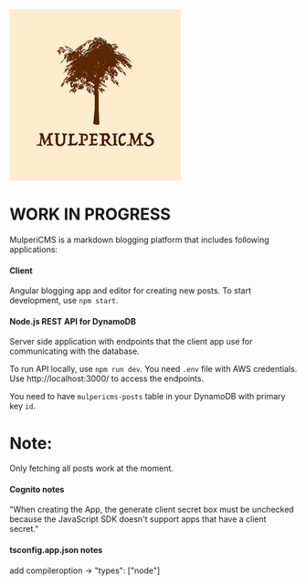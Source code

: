 ![alt text](mulpericms.png "MulperiCMS")

# WORK IN PROGRESS

MulperiCMS is a markdown blogging platform that includes following applications:

#### Client

Angular blogging app and editor for creating new posts.
To start development, use `npm start`.

#### Node.js REST API for DynamoDB

Server side application with endpoints that the client app use for communicating with the database. 

To run API locally, use `npm run dev`. You need `.env` file with AWS credentials. Use http://localhost:3000/ to access the endpoints.

You need to have `mulpericms-posts` table in your DynamoDB with primary key `id`.

# Note:
Only fetching all posts work at the moment.

#### Cognito notes
 "When creating the App, the generate client secret box must be unchecked because the JavaScript SDK doesn't support apps that have a client secret."

#### tsconfig.app.json notes
add compileroption -> "types": ["node"]